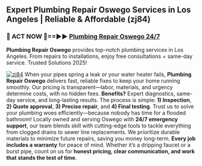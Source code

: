 ## Expert Plumbing Repair Oswego Services in Los Angeles | Reliable & Affordable (zj84)  

<h3>🚿 ACT NOW 🌟==►► <a href="https://tinyurl.com/2ne6vx2x" rel="nofollow">Plumbing Repair Oswego 24/7</a></h3>

**Plumbing Repair Oswego** provides top-notch plumbing services in Los Angeles. From repairs to installations, enjoy free consultations + same-day service. Trusted Solutions 2025!

[![zj84](https://i.imgur.com/4PFF4AK.jpeg)](https://tinyurl.com/2ne6vx2x)
When your pipes spring a leak or your water heater fails, **Plumbing Repair Oswego** delivers fast, reliable fixes to keep your home running smoothly. Our pricing is transparent—labor, materials, and urgency determine costs, with no hidden fees. **Benefits?** Expert diagnostics, same-day service, and long-lasting results. The process is simple: **1) Inspection**, **2) Quote approval**, **3) Precise repair**, and **4) Final testing**. Trust us to solve your plumbing woes efficiently—because nobody has time for a flooded bathroom!  Locally owned and serving Oswego with **24/7 emergency support**, our team blends skill with cutting-edge tools to tackle everything from clogged drains to sewer line replacements. We prioritize durable materials to minimize future repairs, saving you money long-term. **Every job includes a warranty** for peace of mind. Whether it’s a dripping faucet or a burst pipe, count on us for **honest pricing, clear communication, and work that stands the test of time**.